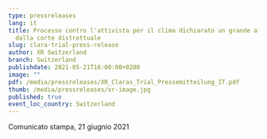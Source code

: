 ```yaml
---
type: pressreleases
lang: it
title: Processo contro l'attivista per il clima dichiarato un grande affare
  dalla corte distrettuale
slug: clara-trial-press-release
author: XR Switzerland
branch: Switzerland
publishdate: 2021-05-21T16:00:00+0200
image: ""
pdf: /media/pressreleases/XR_Claras_Trial_Pressemitteilung_IT.pdf
thumb: /media/pressreleases/xr-image.jpg
published: true
event_loc_country: Switzerland
---
```

Comunicato stampa, 21 giugnio 2021